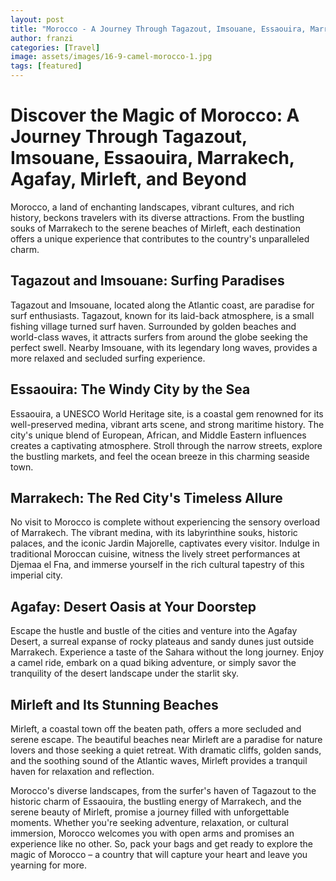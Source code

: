 ```yaml
---
layout: post
title: "Morocco - A Journey Through Tagazout, Imsouane, Essaouira, Marrakech, Agafay, Mirleft, and Beyond"
author: franzi
categories: [Travel]
image: assets/images/16-9-camel-morocco-1.jpg
tags: [featured]
---
```


# Discover the Magic of Morocco: A Journey Through Tagazout, Imsouane, Essaouira, Marrakech, Agafay, Mirleft, and Beyond

Morocco, a land of enchanting landscapes, vibrant cultures, and rich history, beckons travelers with its diverse attractions. From the bustling souks of Marrakech to the serene beaches of Mirleft, each destination offers a unique experience that contributes to the country's unparalleled charm.

## Tagazout and Imsouane: Surfing Paradises

Tagazout and Imsouane, located along the Atlantic coast, are paradise for surf enthusiasts. Tagazout, known for its laid-back atmosphere, is a small fishing village turned surf haven. Surrounded by golden beaches and world-class waves, it attracts surfers from around the globe seeking the perfect swell. Nearby Imsouane, with its legendary long waves, provides a more relaxed and secluded surfing experience.

## Essaouira: The Windy City by the Sea

Essaouira, a UNESCO World Heritage site, is a coastal gem renowned for its well-preserved medina, vibrant arts scene, and strong maritime history. The city's unique blend of European, African, and Middle Eastern influences creates a captivating atmosphere. Stroll through the narrow streets, explore the bustling markets, and feel the ocean breeze in this charming seaside town.

## Marrakech: The Red City's Timeless Allure

No visit to Morocco is complete without experiencing the sensory overload of Marrakech. The vibrant medina, with its labyrinthine souks, historic palaces, and the iconic Jardin Majorelle, captivates every visitor. Indulge in traditional Moroccan cuisine, witness the lively street performances at Djemaa el Fna, and immerse yourself in the rich cultural tapestry of this imperial city.

## Agafay: Desert Oasis at Your Doorstep

Escape the hustle and bustle of the cities and venture into the Agafay Desert, a surreal expanse of rocky plateaus and sandy dunes just outside Marrakech. Experience a taste of the Sahara without the long journey. Enjoy a camel ride, embark on a quad biking adventure, or simply savor the tranquility of the desert landscape under the starlit sky.

## Mirleft and Its Stunning Beaches

Mirleft, a coastal town off the beaten path, offers a more secluded and serene escape. The beautiful beaches near Mirleft are a paradise for nature lovers and those seeking a quiet retreat. With dramatic cliffs, golden sands, and the soothing sound of the Atlantic waves, Mirleft provides a tranquil haven for relaxation and reflection.

Morocco's diverse landscapes, from the surfer's haven of Tagazout to the historic charm of Essaouira, the bustling energy of Marrakech, and the serene beauty of Mirleft, promise a journey filled with unforgettable moments. Whether you're seeking adventure, relaxation, or cultural immersion, Morocco welcomes you with open arms and promises an experience like no other. So, pack your bags and get ready to explore the magic of Morocco – a country that will capture your heart and leave you yearning for more.
